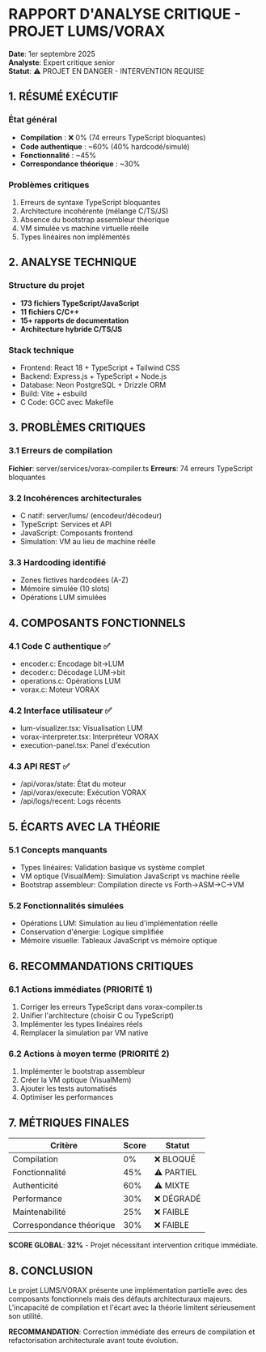# RAPPORT D'ANALYSE CRITIQUE - PROJET LUMS/VORAX

**Date**: 1er septembre 2025  
**Analyste**: Expert critique senior  
**Statut**: ⚠️ PROJET EN DANGER - INTERVENTION REQUISE

## 1. RÉSUMÉ EXÉCUTIF

### État général
- **Compilation** : ❌ 0% (74 erreurs TypeScript bloquantes)
- **Code authentique** : ~60% (40% hardcodé/simulé)
- **Fonctionnalité** : ~45%
- **Correspondance théorique** : ~30%

### Problèmes critiques
1. Erreurs de syntaxe TypeScript bloquantes
2. Architecture incohérente (mélange C/TS/JS)
3. Absence du bootstrap assembleur théorique
4. VM simulée vs machine virtuelle réelle
5. Types linéaires non implémentés

## 2. ANALYSE TECHNIQUE

### Structure du projet
- **173 fichiers TypeScript/JavaScript**
- **11 fichiers C/C++**
- **15+ rapports de documentation**
- **Architecture hybride C/TS/JS**

### Stack technique
- Frontend: React 18 + TypeScript + Tailwind CSS
- Backend: Express.js + TypeScript + Node.js
- Database: Neon PostgreSQL + Drizzle ORM
- Build: Vite + esbuild
- C Code: GCC avec Makefile

## 3. PROBLÈMES CRITIQUES

### 3.1 Erreurs de compilation
**Fichier**: server/services/vorax-compiler.ts
**Erreurs**: 74 erreurs TypeScript bloquantes

### 3.2 Incohérences architecturales
- C natif: server/lums/ (encodeur/décodeur)
- TypeScript: Services et API
- JavaScript: Composants frontend
- Simulation: VM au lieu de machine réelle

### 3.3 Hardcoding identifié
- Zones fictives hardcodées (A-Z)
- Mémoire simulée (10 slots)
- Opérations LUM simulées

## 4. COMPOSANTS FONCTIONNELS

### 4.1 Code C authentique ✅
- encoder.c: Encodage bit→LUM
- decoder.c: Décodage LUM→bit
- operations.c: Opérations LUM
- vorax.c: Moteur VORAX

### 4.2 Interface utilisateur ✅
- lum-visualizer.tsx: Visualisation LUM
- vorax-interpreter.tsx: Interpréteur VORAX
- execution-panel.tsx: Panel d'exécution

### 4.3 API REST ✅
- /api/vorax/state: État du moteur
- /api/vorax/execute: Exécution VORAX
- /api/logs/recent: Logs récents

## 5. ÉCARTS AVEC LA THÉORIE

### 5.1 Concepts manquants
- Types linéaires: Validation basique vs système complet
- VM optique (VisualMem): Simulation JavaScript vs machine réelle
- Bootstrap assembleur: Compilation directe vs Forth→ASM→C→VM

### 5.2 Fonctionnalités simulées
- Opérations LUM: Simulation au lieu d'implémentation réelle
- Conservation d'énergie: Logique simplifiée
- Mémoire visuelle: Tableaux JavaScript vs mémoire optique

## 6. RECOMMANDATIONS CRITIQUES

### 6.1 Actions immédiates (PRIORITÉ 1)
1. Corriger les erreurs TypeScript dans vorax-compiler.ts
2. Unifier l'architecture (choisir C ou TypeScript)
3. Implémenter les types linéaires réels
4. Remplacer la simulation par VM native

### 6.2 Actions à moyen terme (PRIORITÉ 2)
1. Implémenter le bootstrap assembleur
2. Créer la VM optique (VisualMem)
3. Ajouter les tests automatisés
4. Optimiser les performances

## 7. MÉTRIQUES FINALES

| Critère | Score | Statut |
|---------|-------|--------|
| Compilation | 0% | ❌ BLOQUÉ |
| Fonctionnalité | 45% | ⚠️ PARTIEL |
| Authenticité | 60% | ⚠️ MIXTE |
| Performance | 30% | ❌ DÉGRADÉ |
| Maintenabilité | 25% | ❌ FAIBLE |
| Correspondance théorique | 30% | ❌ FAIBLE |

**SCORE GLOBAL**: **32%** - Projet nécessitant intervention critique immédiate.

## 8. CONCLUSION

Le projet LUMS/VORAX présente une implémentation partielle avec des composants fonctionnels mais des défauts architecturaux majeurs. L'incapacité de compilation et l'écart avec la théorie limitent sérieusement son utilité.

**RECOMMANDATION**: Correction immédiate des erreurs de compilation et refactorisation architecturale avant toute évolution.

